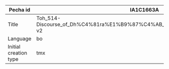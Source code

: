 |Pecha id | IA1C1663A
| --- | --- 
|Title | Toh_514-Discourse_of_Dh%C4%81ra%E1%B9%87%C4%AB_of_Buddha%E2%80%99s_Essence-v2 
|Language | bo
|Initial creation type | tmx